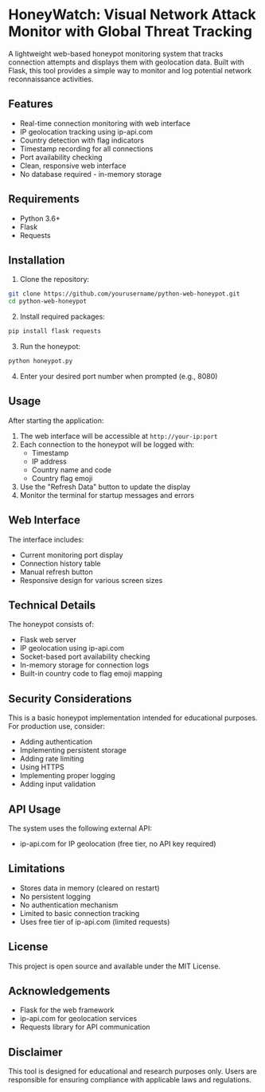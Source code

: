 # HoneyWatch: Visual Network Attack Monitor with Global Threat Tracking

A lightweight web-based honeypot monitoring system that tracks connection attempts and displays them with geolocation data. Built with Flask, this tool provides a simple way to monitor and log potential network reconnaissance activities.

## Features

- Real-time connection monitoring with web interface
- IP geolocation tracking using ip-api.com
- Country detection with flag indicators
- Timestamp recording for all connections
- Port availability checking
- Clean, responsive web interface
- No database required - in-memory storage

## Requirements

- Python 3.6+
- Flask
- Requests

## Installation

1. Clone the repository:
```bash
git clone https://github.com/yourusername/python-web-honeypot.git
cd python-web-honeypot
```

2. Install required packages:
```bash
pip install flask requests
```

3. Run the honeypot:
```bash
python honeypot.py
```

4. Enter your desired port number when prompted (e.g., 8080)

## Usage

After starting the application:

1. The web interface will be accessible at `http://your-ip:port`
2. Each connection to the honeypot will be logged with:
   - Timestamp
   - IP address
   - Country name and code
   - Country flag emoji
3. Use the "Refresh Data" button to update the display
4. Monitor the terminal for startup messages and errors

## Web Interface

The interface includes:
- Current monitoring port display
- Connection history table
- Manual refresh button
- Responsive design for various screen sizes

## Technical Details

The honeypot consists of:
- Flask web server
- IP geolocation using ip-api.com
- Socket-based port availability checking
- In-memory storage for connection logs
- Built-in country code to flag emoji mapping

## Security Considerations

This is a basic honeypot implementation intended for educational purposes. For production use, consider:
- Adding authentication
- Implementing persistent storage
- Adding rate limiting
- Using HTTPS
- Implementing proper logging
- Adding input validation

## API Usage

The system uses the following external API:
- ip-api.com for IP geolocation (free tier, no API key required)

## Limitations

- Stores data in memory (cleared on restart)
- No persistent logging
- No authentication mechanism
- Limited to basic connection tracking
- Uses free tier of ip-api.com (limited requests)

## License

This project is open source and available under the MIT License.

## Acknowledgements

- Flask for the web framework
- ip-api.com for geolocation services
- Requests library for API communication

## Disclaimer

This tool is designed for educational and research purposes only. Users are responsible for ensuring compliance with applicable laws and regulations.
